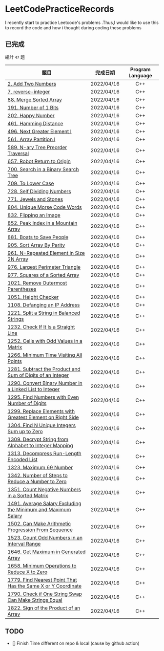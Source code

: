 # LeetCodePracticeRecords
I recently start to practice Leetcode's problems .Thus,I would like to use this to record the code and how i thought during coding these problems

## 已完成
總計 `47` 題

題目          | 完成日期 | Program Language |
--------------|:-----:|:----:|
[2. Add Two Numbers](https://leetcode.com/problems/add-two-numbers) | 2022/04/16 | C++
[7. reverse-integer](https://leetcode.com/problems/reverse-integer) | 2022/04/16 | C++
[88. Merge Sorted Array](https://leetcode.com/problems/merge-sorted-array) | 2022/04/16 | C++
[191. Number of 1 Bits](https://leetcode.com/problems/number-of-1-bits) | 2022/04/16 | C++
[202. Happy Number](https://leetcode.com/problems/happy-number) | 2022/04/16 | C++
[461. Hamming Distance](https://leetcode.com/problems/hamming-distance) | 2022/04/16 | C++
[496. Next Greater Element I](https://leetcode.com/problems/next-greater-element-i) | 2022/04/16 | C++
[561. Array Partition I](https://leetcode.com/problems/array-partition-i) | 2022/04/16 | C++
[589. N-ary Tree Preorder Traversal](https://leetcode.com/problems/n-ary-tree-preorder-traversal) | 2022/04/16 | C++
[657. Robot Return to Origin](https://leetcode.com/problems/robot-return-to-origin) | 2022/04/16 | C++
[700. Search in a Binary Search Tree](https://leetcode.com/problems/search-in-a-binary-search-tree) | 2022/04/16 | C++
[709. To Lower Case](https://leetcode.com/problems/to-lower-case) | 2022/04/16 | C++
[728. Self Dividing Numbers](https://leetcode.com/problems/self-dividing-numbers) | 2022/04/16 | C++
[771. Jewels and Stones](https://leetcode.com/problems/jewels-and-stones) | 2022/04/16 | C++
[804. Unique Morse Code Words](https://leetcode.com/problems/unique-morse-code-words) | 2022/04/16 | C++
[832. Flipping an Image](https://leetcode.com/problems/flipping-an-image) | 2022/04/16 | C++
[852. Peak Index in a Mountain Array](https://leetcode.com/problems/peak-index-in-a-mountain-array) | 2022/04/16 | C++
[881. Boats to Save People](https://leetcode.com/problems/boats-to-save-people) | 2022/04/16 | C++
[905. Sort Array By Parity](https://leetcode.com/problems/sort-array-by-parity) | 2022/04/16 | C++
[961. N-Repeated Element in Size 2N Array](https://leetcode.com/problems/n-repeated-element-in-size-2n-array) | 2022/04/16 | C++
[976. Largest Perimeter Triangle](https://leetcode.com/problems/largest-perimeter-triangle) | 2022/04/16 | C++
[977. Squares of a Sorted Array](https://leetcode.com/problems/squares-of-a-sorted-array) | 2022/04/16 | C++
[1021. Remove Outermost Parentheses](https://leetcode.com/problems/remove-outermost-parentheses) | 2022/04/16 | C++
[1051. Height Checker](https://leetcode.com/problems/height-checker) | 2022/04/16 | C++
[1108. Defanging an IP Address](https://leetcode.com/problems/defanging-an-ip-address) | 2022/04/16 | C++
[1221. Split a String in Balanced Strings](https://leetcode.com/problems/split-a-string-in-balanced-strings) | 2022/04/16 | C++
[1232. Check If It Is a Straight Line](https://leetcode.com/problems/check-if-it-is-a-straight-line) | 2022/04/16 | C++
[1252. Cells with Odd Values in a Matrix](https://leetcode.com/problems/cells-with-odd-values-in-a-matrix) | 2022/04/16 | C++
[1266. Minimum Time Visiting All Points](https://leetcode.com/problems/minimum-time-visiting-all-points) | 2022/04/16 | C++
[1281. Subtract the Product and Sum of Digits of an Integer](https://leetcode.com/problems/subtract-the-product-and-sum-of-digits-of-an-integer) | 2022/04/16 | C++
[1290. Convert Binary Number in a Linked List to Integer](https://leetcode.com/problems/convert-binary-number-in-a-linked-list-to-integer) | 2022/04/16 | C++
[1295. Find Numbers with Even Number of Digits](https://leetcode.com/problems/find-numbers-with-even-number-of-digits) | 2022/04/16 | C++
[1299. Replace Elements with Greatest Element on Right Side](https://leetcode.com/problems/replace-elements-with-greatest-element-on-right-side) | 2022/04/16 | C++
[1304. Find N Unique Integers Sum up to Zero](https://leetcode.com/problems/find-n-unique-integers-sum-up-to-zero) | 2022/04/16 | C++
[1309. Decrypt String from Alphabet to Integer Mapping](https://leetcode.com/problems/decrypt-string-from-alphabet-to-integer-mapping) | 2022/04/16 | C++
[1313. Decompress Run-Length Encoded List](https://leetcode.com/problems/decompress-run-length-encoded-list) | 2022/04/16 | C++
[1323. Maximum 69 Number](https://leetcode.com/problems/maximum-69-number) | 2022/04/16 | C++
[1342. Number of Steps to Reduce a Number to Zero](https://leetcode.com/problems/number-of-steps-to-reduce-a-number-to-zero) | 2022/04/16 | C++
[1351. Count Negative Numbers in a Sorted Matrix](https://leetcode.com/problems/count-negative-numbers-in-a-sorted-matrix) | 2022/04/16 | C++
[1491. Average Salary Excluding the Minimum and Maximum Salary](https://leetcode.com/problems/average-salary-excluding-the-minimum-and-maximum-salary) | 2022/04/16 | C++
[1502. Can Make Arithmetic Progression From Sequence](https://leetcode.com/problems/can-make-arithmetic-progression-from-sequence) | 2022/04/16 | C++
[1523. Count Odd Numbers in an Interval Range](https://leetcode.com/problems/count-odd-numbers-in-an-interval-range) | 2022/04/16 | C++
[1646. Get Maximum in Generated Array](https://leetcode.com/problems/get-maximum-in-generated-array) | 2022/04/16 | C++
[1658. Minimum Operations to Reduce X to Zero](https://leetcode.com/problems/minimum-operations-to-reduce-x-to-zero) | 2022/04/16 | C++
[1779. Find Nearest Point That Has the Same X or Y Coordinate](https://leetcode.com/problems/find-nearest-point-that-has-the-same-x-or-y-coordinate) | 2022/04/16 | C++
[1790. Check if One String Swap Can Make Strings Equal](https://leetcode.com/problems/check-if-one-string-swap-can-make-strings-equal) | 2022/04/16 | C++
[1822. Sign of the Product of an Array](https://leetcode.com/problems/sign-of-the-product-of-an-array) | 2022/04/16 | C++


## TODO

- [] Finish Time different on repo & local (cause by github action)